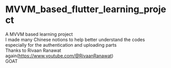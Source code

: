 # MVVM_based_flutter_learning_project
A MVVM based learning project<br>
I made many Chinese notions to help better understand the codes especially for the authentication and uploading parts<br>
Thanks to Rivaan Ranawat again(https://www.youtube.com/@RivaanRanawat)<br>
GOAT<br>

